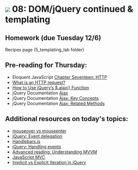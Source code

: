 # ![](https://ga-dash.s3.amazonaws.com/production/assets/logo-9f88ae6c9c3871690e33280fcf557f33.png) 08: DOM/jQuery continued & templating

## Homework (due Tuesday 12/6)

Recipes page (5_templating_lab folder)

## Pre-reading for Thursday:

* Eloquent JavaScript [Chapter Seventeen: HTTP](http://eloquentjavascript.net/17_http.html)
* [What is an HTTP request?](http://rve.org.uk/dumprequest)
* [How to Use jQuery’s $.ajax() Function](https://www.sitepoint.com/use-jquerys-ajax-function/)
* jQuery Documentation [Ajax](https://learn.jquery.com/ajax/)
* jQuery Documentation [Ajax: Key Concepts](https://learn.jquery.com/ajax/key-concepts/)
* jQuery Documentation [Ajax: Related Methods](https://learn.jquery.com/ajax/jquery-ajax-methods/)


## Additional resources on today's topics:

- [mouseover vs mouseenter](http://stackoverflow.com/a/7286680)
- [jQuery: Event delegation][1]
- [Handlebars.js][2]
- [jQuery: Handling events][3]
- [Advanced reading: Understanding MVVM][4]
- [JavaScript MVC][5]
- [Implicit vs Explicit Iteration in jQuery][6]

[1]: https://learn.jquery.com/events/event-delegation/
[2]: http://handlebarsjs.com/
[3]: https://learn.jquery.com/events/handling-events/
[4]: http://addyosmani.com/blog/understanding-mvvm-a-guide-for-javascript-developers/
[5]: http://alistapart.com/article/javascript-mvc
[6]: https://css-tricks.com/lodge/learn-jquery/10-explicit-vs-implicit-iteration/

